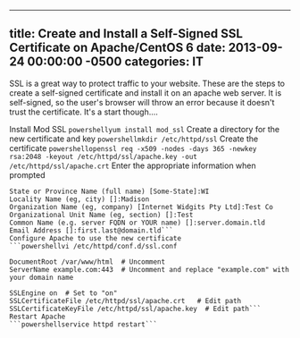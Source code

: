﻿---

title:  Create and Install a Self-Signed SSL Certificate on Apache/CentOS 6
date:   2013-09-24 00:00:00 -0500
categories: IT
---






SSL is a great way to protect traffic to your website. These are the steps to create a self-signed certificate and install it on an apache web server. It is self-signed, so the user's browser will throw an error because it doesn't trust the certificate. It's a start though....

Install Mod SSL
```powershellyum install mod_ssl```
Create a directory for the new certificate and key
```powershellmkdir /etc/httpd/ssl```
Create the certificate
```powershellopenssl req -x509 -nodes -days 365 -newkey rsa:2048 -keyout /etc/httpd/ssl/apache.key -out /etc/httpd/ssl/apache.crt```
Enter the appropriate information when prompted
```powershellCountry Name (2 letter code) [AU]:US
State or Province Name (full name) [Some-State]:WI
Locality Name (eg, city) []:Madison
Organization Name (eg, company) [Internet Widgits Pty Ltd]:Test Co
Organizational Unit Name (eg, section) []:Test
Common Name (e.g. server FQDN or YOUR name) []:server.domain.tld
Email Address []:first.last@domain.tld```
Configure Apache to use the new certificate
```powershellvi /etc/httpd/conf.d/ssl.conf

DocumentRoot /var/www/html  # Uncomment
ServerName example.com:443  # Uncomment and replace "example.com" with your domain name

SSLEngine on  # Set to "on"
SSLCertificateFile /etc/httpd/ssl/apache.crt   # Edit path
SSLCertificateKeyFile /etc/httpd/ssl/apache.key  # Edit path```
Restart Apache
```powershellservice httpd restart```


